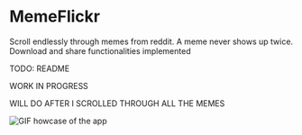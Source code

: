 # MemeFlickr
Scroll endlessly through memes from reddit. A meme never shows up twice. Download and share functionalities implemented


TODO: README

WORK IN PROGRESS

WILL DO AFTER I SCROLLED THROUGH ALL THE MEMES

![GIF howcase of the app](https://cdn.discordapp.com/attachments/707574253116981274/800323449192972308/20210117-121117_2.gif)

